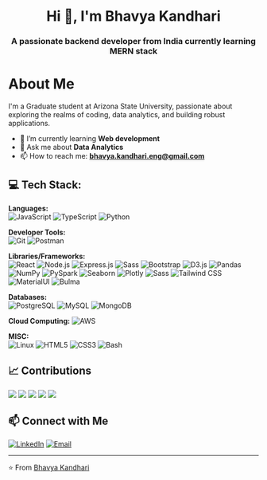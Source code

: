 <!--
**bkandh30/bkandh30** is a ✨ _special_ ✨ repository because its `README.md` (this file) appears on your GitHub profile.

Here are some ideas to get you started:

- 🔭 I’m currently working on ...
- 🌱 I’m currently learning ...
- 👯 I’m looking to collaborate on ...
- 🤔 I’m looking for help with ...
- 💬 Ask me about ...
- 📫 How to reach me: ...
- 😄 Pronouns: ...
- ⚡ Fun fact: ...
-->

<h1 align="center">Hi 👋, I'm Bhavya Kandhari</h1>
<h3 align="center">A passionate backend developer from India currently learning MERN stack</h3>

# About Me
I'm a Graduate student at Arizona State University, passionate about exploring the realms of coding, data analytics, and building robust applications.

- 🌱 I’m currently learning **Web development**
- 💬 Ask me about **Data Analytics**
- 📫 How to reach me: **[bhavya.kandhari.eng@gmail.com](mailto:bhavya.kandhari.eng@gmail.com)**

## 💻 Tech Stack:

**Languages:**  
![JavaScript](https://img.shields.io/badge/-JavaScript-black?style=flat-square&logo=javascript)
![TypeScript](https://img.shields.io/badge/-TypeScript-black?style=flat-square&logo=typescript)
![Python](https://img.shields.io/badge/-Python-black?style=flat-square&logo=python)

**Developer Tools:**  
![Git](https://img.shields.io/badge/-Git-black?style=flat-square&logo=git)
![Postman](https://img.shields.io/badge/-Postman-black?style=flat-square&logo=postman)

**Libraries/Frameworks:**  
![React](https://img.shields.io/badge/-React-black?style=flat-square&logo=react)
![Node.js](https://img.shields.io/badge/-Node.js-black?style=flat-square&logo=nodedotjs)
![Express.js](https://img.shields.io/badge/-Express-black?style=flat-square&logo=express)
![Sass](https://img.shields.io/badge/-Sass-black?style=flat-square&logo=sass)
![Bootstrap](https://img.shields.io/badge/-Bootstrap-black?style=flat-square&logo=bootstrap)
![D3.js](https://img.shields.io/badge/-D3.js-black?style=flat-square&logo=d3dotjs)
![Pandas](https://img.shields.io/badge/-Pandas-black?style=flat-square&logo=pandas)
![NumPy](https://img.shields.io/badge/-NumPy-black?style=flat-square&logo=numpy)
![PySpark](https://img.shields.io/badge/-PySpark-black?style=flat-square&logo=apache-spark)
![Seaborn](https://img.shields.io/badge/-Seaborn-black?style=flat-square&logo=seaborn)
![Plotly](https://img.shields.io/badge/-Plotly-black?style=flat-square&logo=plotly)
![Sass](https://img.shields.io/badge/-Sass-black?style=flat-square&logo=sass)
![Tailwind CSS](https://img.shields.io/badge/-Tailwind%20CSS-black?style=flat-square&logo=tailwindcss)
![MaterialUI](https://img.shields.io/badge/-Material%20UI-black?style=flat-square&logo=materialui)
![Bulma](https://img.shields.io/badge/-Bulma-black?style=flat-square&logo=bulma)

**Databases:**  
![PostgreSQL](https://img.shields.io/badge/-PostgreSQL-black?style=flat-square&logo=postgresql)
![MySQL](https://img.shields.io/badge/-MySQL-black?style=flat-square&logo=mysql)
![MongoDB](https://img.shields.io/badge/-MongoDB-black?style=flat-square&logo=mongodb)

**Cloud Computing:**
![AWS](https://img.shields.io/badge/-AWS-black?style=flat-square&logo=amazonwebservices)

**MISC:**  
![Linux](https://img.shields.io/badge/-Linux-black?style=flat-square&logo=linux)
![HTML5](https://img.shields.io/badge/-HTML5-black?style=flat-square&logo=html5)
![CSS3](https://img.shields.io/badge/-CSS3-black?style=flat-square&logo=css3)
![Bash](https://img.shields.io/badge/-Bash-black?style=flat-square&logo=gnubash)

## 📈 Contributions
[![](https://github-profile-summary-cards.vercel.app/api/cards/profile-details?username=bkandh30&theme=radical)](https://github.com/bkandh30)
[![](https://github-profile-summary-cards.vercel.app/api/cards/repos-per-language?username=bkandh30&theme=radical)](https://github.com/bkandh30)
[![](https://github-profile-summary-cards.vercel.app/api/cards/most-commit-language?username=bkandh30&theme=radical)](https://github.com/bkandh30)
[![](https://github-profile-summary-cards.vercel.app/api/cards/stats?username=bkandh30&theme=radical)](https://github.com/bkandh30)
[![](https://github-profile-summary-cards.vercel.app/api/cards/productive-time?username=bkandh30&theme=radical&utcOffset=8)](https://github.com/bkandh30)

## 📫 Connect with Me

[![LinkedIn](https://img.shields.io/badge/LinkedIn-Connect-blue?style=flat-square&logo=linkedin)](https://www.linkedin.com/in/kandharibhavya/)
[![Email](https://img.shields.io/badge/Email-Contact-blue?style=flat-square&logo=gmail)](mailto:bhavya.kandhari.eng@gmail.com)

---

⭐️ From [Bhavya Kandhari](https://github.com/bkandh30)
